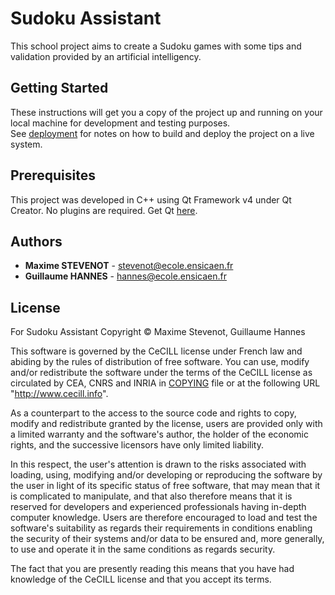 # Sudoku Assistant

This school project aims to create a Sudoku games with some tips and validation provided by an artificial intelligency.


## Getting Started

These instructions will get you a copy of the project up and running on your local machine for development and testing purposes.  
See [deployment](#deployment) for notes on how to build and deploy the project on a live system.

## Prerequisites

This project was developed in C++ using Qt Framework v4 under Qt Creator. No plugins are required.
Get Qt [here](https://www.qt.io/download).

## Authors

 - **Maxime STEVENOT** - <stevenot@ecole.ensicaen.fr>
 - **Guillaume HANNES** - <hannes@ecole.ensicaen.fr>

## License

For Sudoku Assistant
Copyright © Maxime Stevenot, Guillaume Hannes

This software is governed by the CeCILL license under French law and
abiding by the rules of distribution of free software.  You can  use, 
modify and/or redistribute the software under the terms of the CeCILL
license as circulated by CEA, CNRS and INRIA in [COPYING](COPYING) 
file or at the following URL "http://www.cecill.info". 

As a counterpart to the access to the source code and  rights to copy,
modify and redistribute granted by the license, users are provided only
with a limited warranty  and the software's author,  the holder of the
economic rights,  and the successive licensors  have only  limited
liability. 

In this respect, the user's attention is drawn to the risks associated
with loading,  using,  modifying and/or developing or reproducing the
software by the user in light of its specific status of free software,
that may mean  that it is complicated to manipulate,  and  that  also
therefore means  that it is reserved for developers  and  experienced
professionals having in-depth computer knowledge. Users are therefore
encouraged to load and test the software's suitability as regards their
requirements in conditions enabling the security of their systems and/or 
data to be ensured and,  more generally, to use and operate it in the 
same conditions as regards security. 

The fact that you are presently reading this means that you have had
knowledge of the CeCILL license and that you accept its terms.